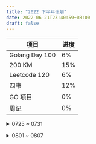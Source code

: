 ```yaml
---
title: "2022 下半年计划"
date: 2022-06-21T23:40:59+08:00
draft: false
---
```


| 项目           | 进度 |
| -------------- | ---- |
| Golang Day 100 | 6%   |
| 200 KM         | 15%  |
| Leetcode 120   | 6%   |
| 四书           | 12%  |
| GO 项目        | 0%   |
| 周记           | 0%   |

<details>
<summary>0725 ~ 0731</summary><pre>
未完成：
没有学习Go语言和项目、没有力扣刷题
也没有看书
想联系人没有联系

继续保持：
每天叠被子，周六练习羽毛球，每周一次五公里跑步
</pre></details>


<details>
<summary>0801 ~ 0807</summary><pre>
计划整理房间、读一小段书
</pre></details>
